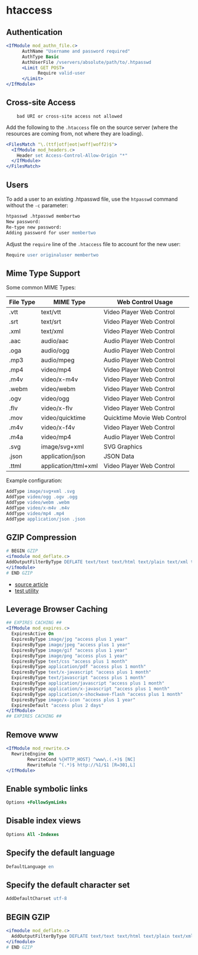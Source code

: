 # htaccess

## Authentication

```apache
<IfModule mod_authn_file.c>
      AuthName "Username and password required"
      AuthType Basic
      AuthUserFile /vservers/absolute/path/to/.htpasswd
      <Limit GET POST>
            Require valid-user
      </Limit>
</IfModule>
```

## Cross-site Access

```shell
    bad URI or cross-site access not allowed
```

Add the following to the `.htaccess` file on the source server (where the resources are coming from, not where they are loading).

```apache
<FilesMatch "\.(ttf|otf|eot|woff|woff2)$">
  <IfModule mod_headers.c>
    Header set Access-Control-Allow-Origin "*"
  </IfModule>
</FilesMatch>
```

## Users

To add a user to an existing .htpasswd file, use the `htpasswd` command without the `-c` parameter:

```apache
htpasswd .htpasswd membertwo
New password:
Re-type new password:
Adding password for user membertwo
```

Adjust the `require` line of the `.htaccess` file to account for the new user:

```apache
Require user originaluser membertwo
```

## Mime Type Support

Some common MIME Types:

| File Type | MIME Type | Web Control Usage |
|----------|--------|----------|
| .vtt | text/vtt | Video Player Web Control |
| .srt | text/srt | Video Player Web Control |
| .xml | text/xml | Video Player Web Control |
| .aac | audio/aac | Audio Player Web Control |
| .oga | audio/ogg | Audio Player Web Control |
| .mp3 | audio/mpeg | Audio Player Web Control |
| .mp4 | video/mp4 | Video Player Web Control |
| .m4v | video/x-m4v | Video Player Web Control |
| .webm | video/webm | Video Player Web Control |
| .ogv | video/ogg | Video Player Web Control |
| .flv | video/x-flv | Video Player Web Control |
| .mov | video/quicktime | Quicktime Movie Web Control |
| .m4v | video/x-f4v | Video Player Web Control |
| .m4a | video/mp4 | Audio Player Web Control |
| .svg | image/svg+xml | SVG Graphics |
| .json | application/json | JSON Data |
| .ttml | application/ttml+xml | Video Player Web Control |

Example configuration:

```apache
AddType image/svg+xml .svg
AddType video/ogg .ogv .ogg
AddType video/webm .webm
AddType video/x-m4v .m4v
AddType video/mp4 .mp4
AddType application/json .json
```

## GZIP Compression

```apache
# BEGIN GZIP
<ifmodule mod_deflate.c>
AddOutputFilterByType DEFLATE text/text text/html text/plain text/xml text/css application/x-javascript application/javascript
</ifmodule>
# END GZIP
```

- [source article](https://css-tricks.com/snippets/htaccess/active-gzip-compression/)
- [test utility](http://www.whatsmyip.org/http-compression-test/)

## Leverage Browser Caching

```apache
## EXPIRES CACHING ##
<IfModule mod_expires.c>
  ExpiresActive On
  ExpiresByType image/jpg "access plus 1 year"
  ExpiresByType image/jpeg "access plus 1 year"
  ExpiresByType image/gif "access plus 1 year"
  ExpiresByType image/png "access plus 1 year"
  ExpiresByType text/css "access plus 1 month"
  ExpiresByType application/pdf "access plus 1 month"
  ExpiresByType text/x-javascript "access plus 1 month"
  ExpiresByType text/javascript "access plus 1 month"
  ExpiresByType application/javascript "access plus 1 month"
  ExpiresByType application/x-javascript "access plus 1 month"
  ExpiresByType application/x-shockwave-flash "access plus 1 month"
  ExpiresByType image/x-icon "access plus 1 year"
  ExpiresDefault "access plus 2 days"
</IfModule>
## EXPIRES CACHING ##
```

## Remove www

```apache
<IfModule mod_rewrite.c>
  RewriteEngine On
        RewriteCond %{HTTP_HOST} ^www\.(.+)$ [NC]
        RewriteRule ^(.*)$ http://%1/$1 [R=301,L]
</IfModule>
```

## Enable symbolic links

```apache
Options +FollowSymLinks
```

## Disable index views

```apache
Options All -Indexes
```

## Specify the default language

```apache
DefaultLanguage en
```

## Specify the default character set

```apache
AddDefaultCharset utf-8
```

## BEGIN GZIP

```apache
<ifmodule mod_deflate.c>
  AddOutputFilterByType DEFLATE text/text text/html text/plain text/xml text/css application/x-javascript application/javascript
</ifmodule>
# END GZIP
```
